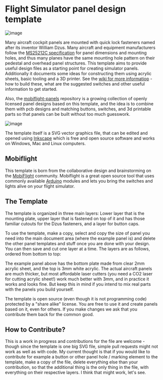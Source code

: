 # Flight Simulator panel design template

![image](https://user-images.githubusercontent.com/2587818/119951371-8b725600-bfa4-11eb-8002-0fe23cdbc718.png)

Many aircraft cockpit panels are mounted with quick lock fasteners named after its inventor William Dzus. Many aircraft and equipment manufacturers follow the [MS25212C specification](http://everyspec.com/MS-Specs/MS2/MS25000-MS25999/MS25212C_42008/) for panel dimensions and mounting holes, and thus many planes have the same mounting hole pattern on their pedestal and overhead panel structures. This template aims to provide useful design files as a starting point for creating simulator panels. Additionally it documents some ideas for constructing them using acrylic sheets, basic tooling and a 3D printer. See the [wiki for more informatiop](https://github.com/Mobiflight/mobiflight-templates/wiki/Mobiflight-Templates-wiki---useful-extra-information/) - how to build these, what are the suggested switches and other useful information to get started.

Also, the [mobiflight-panels](https://github.com/Mobiflight/mobiflight-panels) repository is a growing collection of openly licensed panel designs based on this template, and the idea is to combine them with pcb designs and matching buttons, switches, and 3d printable parts so that panels can be built without too much guesswork.

![image](https://user-images.githubusercontent.com/2587818/119943882-49ddad00-bf9c-11eb-83cf-31caa491c414.png)

The template itself is a SVG vector graphics file, that can be edited and opened using [Inkscape](https://inkscape.org/) which is free and open source software and works on Windows, Mac and Linux computers.

## Mobiflight

This template is born from the collaborative design and brainstorming on the [MobiFlight](https://www.mobiflight.com/en/index.html) community. Mobiflight is a great open source tool that uses commonly available [Arduino](https://www.arduino.cc/) modules and lets you bring the switches and lights alive on your flight simulator.

## The Template 

The template is organized in three main layers: Lower layer that is the mounting plate, upper layer that is fastened on top of it and has those familiar cutouts for the Dzus fasteners, and a layer for button caps. 

To use the template, make a copy, select and copy the size of panel you need into the main document area (where the example panel is) and delete the other panel templates and stuff once you are done with your design. You can then save and cut one layer at a time. The layers are as follows, ordered from bottom to top:

The example panel above has the bottom plate made from clear 2mm acrylic sheet, and the top is 3mm white acrylic. The actual aircraft panels are much thicker, but most affordable laser cutters (you need a CO2 laser for cutting acrylic sheet!) work much better with 3mm, and in practice it works and looks fine. But keep this in mind if you intend to mix real parts with the panels you build yourself.

The template is open source (even though it is not programming code) protected by a "share alike" license. You are free to use it and create panels based on it, 
even for others. If you make changes we ask that you contribute them back for the common good.

## How to Contribute?

This is a work in progress and contributions for the file are welcome - though since the template is one big SVG file, simple pull requests might not work as well as with code. My current thought is that if you would like to contribute for example a button or other panel hole / marking element to the template, make a copy of the file, delete everything else than your contribution, so that the additional thing is the only thing in the file, with everything on their respective layers. I think that might work, let's see.
